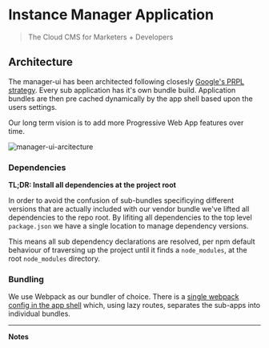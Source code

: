 # Instance Manager Application

> The Cloud CMS for Marketers + Developers

## Architecture

The manager-ui has been architected following closesly [Google's PRPL strategy](https://developers.google.com/web/fundamentals/performance/prpl-pattern/). Every sub application has it's own bundle build. Application bundles are then pre cached dynamically by the app shell based upon the users settings.

Our long term vision is to add more Progressive Web App features over time.

![manager-ui-arcitecture](https://jvsr216n.media.zestyio.com/manager-ui-architecture.png)

### Dependencies

**TL;DR: Install all dependencies at the project root**

In order to avoid the confusion of sub-bundles specificying different versions that are actually included with our vendor bundle we've lifted all dependencies to the repo root. By lifiting all dependencies to the top level `package.json` we have a single location to manage dependency versions.

This means all sub dependency declarations are resolved, per npm default behaviour of traversing up the project until it finds a `node_modules`, at the root `node_modules` directory.

### Bundling

We use Webpack as our bundler of choice. There is a [single webpack config in the app shell](https://github.com/zesty-io/manager-ui/blob/master/src/shell/webpack.config.js) which, using lazy routes, separates the sub-apps into individual bundles.

---

**Notes**
